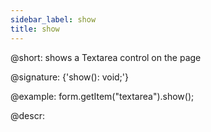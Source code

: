 ```yaml
---
sidebar_label: show
title: show
---          
```


@short: shows a Textarea control on the page
 
@signature: {'show(): void;'}

@example:
form.getItem("textarea").show();

@descr:
